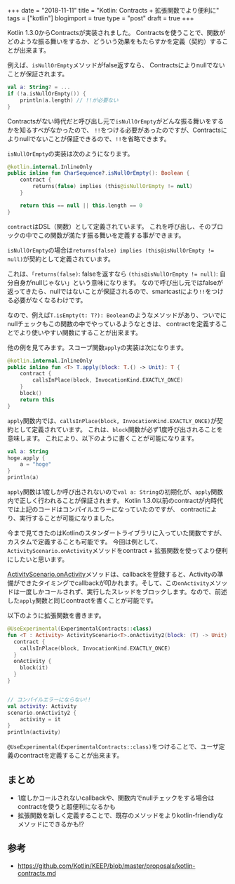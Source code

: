 +++
date = "2018-11-11"
title = "Kotlin: Contracts + 拡張関数でより便利に"
tags = ["kotlin"]
blogimport = true
type = "post"
draft = true
+++

Kotlin 1.3.0からContractsが実装されました。
Contractsを使うことで、関数がどのような振る舞いをするか、どういう効果をもたらすかを定義（契約）することが出来ます。

例えば、`isNullOrEmpty`メソッドがfalse返すなら、
Contractsによりnullでないことが保証されます。

```kotlin
val a: String? = ...
if (!a.isNullOrEmpty()) {
    println(a.length) // !!が必要ない
}
```

Contractsがない時代だと呼び出し元で`isNullOrEmpty`がどんな振る舞いをするかを知るすべがなかったので、
`!!`をつける必要があったのですが、Contractsによりnullでないことが保証できるので、`!!`を省略できます。

`isNullOrEmpty`の実装は次のようになります。

```kotlin
@kotlin.internal.InlineOnly
public inline fun CharSequence?.isNullOrEmpty(): Boolean {
    contract {
        returns(false) implies (this@isNullOrEmpty != null)
    }

    return this == null || this.length == 0
}
```

`contract`はDSL（関数）として定義されています。
これを呼び出し、そのブロックの中でこの関数が満たす振る舞いを定義する事ができます。

`isNullOrEmpty`の場合は`returns(false) implies (this@isNullOrEmpty != null)`が契約として定義されています。

これは、`「returns(false)`: falseを返すなら `(this@isNullOrEmpty != null)`: 自分自身がnullじゃない」という意味になります。
なので呼び出し元ではfalseが返ってきたら、nullではないことが保証されるので、smartcastにより`!!`をつける必要がなくなるわけです。

なので、例えば`T.isEmpty(t: T?): Boolean`のようなメソッドがあり、ついでにnullチェックもこの関数の中でやっているようなときは、
contractを定義することでより使いやすい関数にすることが出来ます。

他の例を見てみます。スコープ関数`apply`の実装は次になります。

```kotlin
@kotlin.internal.InlineOnly
public inline fun <T> T.apply(block: T.() -> Unit): T {
    contract {
        callsInPlace(block, InvocationKind.EXACTLY_ONCE)
    }
    block()
    return this
}
```

`apply`関数内では、`callsInPlace(block, InvocationKind.EXACTLY_ONCE)`が契約として定義されています。
これは、`block`関数が必ず1度呼び出されることを意味します。
これにより、以下のように書くことが可能になります。

```kotlin
val a: String
hoge.apply {
    a = "hoge"
}
println(a)
```

`apply`関数は1度しか呼び出されないので`val a: String`の初期化が、`apply`関数内で正しく行われることが保証されます。
Kotlin 1.3.0以前のcontractが内時代では上記のコードはコンパイルエラーになっていたのですが、
contractにより、実行することが可能になりました。

今まで見てきたのはKotlinのスタンダートライブラリに入っていた関数ですが、カスタムで定義することも可能です。
今回は例として、`ActivityScenario.onActivity`メソッドをcontract + 拡張関数を使ってより便利にしたいと思います。

[ActivityScenario.onActivity](https://github.com/android/android-test/blob/f2f3589c9d6e2ff5740117192cb7e13bd8873a0f/core/java/androidx/test/core/app/ActivityScenario.java#L500)メソッドは、callbackを登録すると、Activityの準備ができたタイミングでcallbackが叩かれます。そして、この`onActivity`メソッドは一度しかコールされず、実行したスレッドをブロックします。なので、前述した`apply`関数と同じcontractを書くことが可能です。

以下のように拡張関数を書きます。

```kotlin
@UseExperimental(ExperimentalContracts::class)
fun <T : Activity> ActivityScenario<T>.onActivity2(block: (T) -> Unit) {
  contract {
    callsInPlace(block, InvocationKind.EXACTLY_ONCE)
  }
  onActivity {
    block(it)
  }
}


// コンパイルエラーにならない!!
val activity: Activity
scenario.onActivity2 {
    activity = it
}
println(activity)
```

`@UseExperimental(ExperimentalContracts::class)`をつけることで、ユーザ定義のcontractを定義することが出来ます。

## まとめ

- 1度しかコールされないcallbackや、関数内でnullチェックをする場合はcontractを使うと超便利になるかも
- 拡張関数を新しく定義することで、既存のメソッドをよりkotlin-friendlyなメソッドにできるかも!?

## 参考

- https://github.com/Kotlin/KEEP/blob/master/proposals/kotlin-contracts.md
